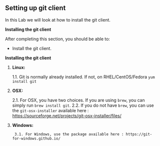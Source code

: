 ## Setting up git client

In this Lab we will look at how to install the git client.

**Installing the git client**

After completing this section, you should be able to:

- Install the git client.

**Installing the git client**

1. **Linux:**

	1.1. Git is normally already installed. If not, on RHEL/CentOS/Fedora `yum install git`

2. **OSX:**

	2.1. For OSX, you have two choices. If you are using `brew`, you can simply run `brew install git`.
	2.2. If you do not have `brew`, you can use the `git-osx-installer` available here : https://sourceforge.net/projects/git-osx-installer/files/

3. **Windows:**

        3.1. For Windows, use the package available here : https://git-for-windows.github.io/
